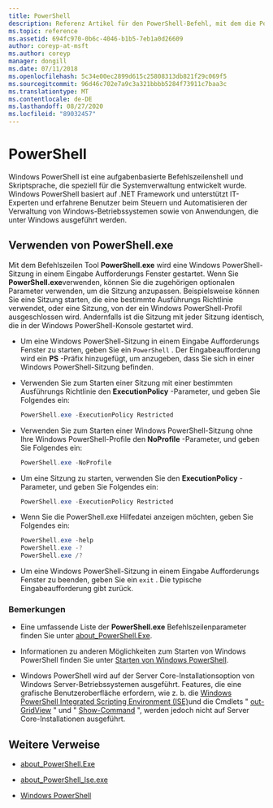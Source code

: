 ```yaml
---
title: PowerShell
description: Referenz Artikel für den PowerShell-Befehl, mit dem die PowerShell-Konsole über eine Eingabeaufforderung geöffnet wird.
ms.topic: reference
ms.assetid: 694fc970-0b6c-4046-b1b5-7eb1a0d26609
author: coreyp-at-msft
ms.author: coreyp
manager: dongill
ms.date: 07/11/2018
ms.openlocfilehash: 5c34e00ec2899d615c25808313db821f29c069f5
ms.sourcegitcommit: 96d46c702e7a9c3a321bbbb5284f73911c7baa3c
ms.translationtype: MT
ms.contentlocale: de-DE
ms.lasthandoff: 08/27/2020
ms.locfileid: "89032457"
---
```

# <a name="powershell"></a>PowerShell

Windows PowerShell ist eine aufgabenbasierte Befehlszeilenshell und Skriptsprache, die speziell für die Systemverwaltung entwickelt wurde. Windows PowerShell basiert auf .NET Framework und unterstützt IT-Experten und erfahrene Benutzer beim Steuern und Automatisieren der Verwaltung von Windows-Betriebssystemen sowie von Anwendungen, die unter Windows ausgeführt werden.

## <a name="using-powershellexe"></a>Verwenden von PowerShell.exe

Mit dem Befehlszeilen Tool **PowerShell.exe** wird eine Windows PowerShell-Sitzung in einem Eingabe Aufforderungs Fenster gestartet. Wenn Sie **PowerShell.exe**verwenden, können Sie die zugehörigen optionalen Parameter verwenden, um die Sitzung anzupassen. Beispielsweise können Sie eine Sitzung starten, die eine bestimmte Ausführungs Richtlinie verwendet, oder eine Sitzung, von der ein Windows PowerShell-Profil ausgeschlossen wird. Andernfalls ist die Sitzung mit jeder Sitzung identisch, die in der Windows PowerShell-Konsole gestartet wird.

- Um eine Windows PowerShell-Sitzung in einem Eingabe Aufforderungs Fenster zu starten, geben Sie ein `PowerShell` . Der Eingabeaufforderung wird ein **PS** -Präfix hinzugefügt, um anzugeben, dass Sie sich in einer Windows PowerShell-Sitzung befinden.

- Verwenden Sie zum Starten einer Sitzung mit einer bestimmten Ausführungs Richtlinie den **ExecutionPolicy** -Parameter, und geben Sie Folgendes ein:

    ```powershell
    PowerShell.exe -ExecutionPolicy Restricted
    ```

- Verwenden Sie zum Starten einer Windows PowerShell-Sitzung ohne Ihre Windows PowerShell-Profile den **NoProfile** -Parameter, und geben Sie Folgendes ein:

    ```powershell
    PowerShell.exe -NoProfile
    ```

- Um eine Sitzung zu starten, verwenden Sie den **ExecutionPolicy** -Parameter, und geben Sie Folgendes ein:

    ```powershell
    PowerShell.exe -ExecutionPolicy Restricted
    ```

- Wenn Sie die PowerShell.exe Hilfedatei anzeigen möchten, geben Sie Folgendes ein:

    ```powershell
    PowerShell.exe -help
    PowerShell.exe -?
    PowerShell.exe /?
    ```

- Um eine Windows PowerShell-Sitzung in einem Eingabe Aufforderungs Fenster zu beenden, geben Sie ein `exit` . Die typische Eingabeaufforderung gibt zurück.

### <a name="remarks"></a>Bemerkungen

- Eine umfassende Liste der **PowerShell.exe** Befehlszeilenparameter finden Sie unter [about_PowerShell.Exe](/powershell/module/microsoft.powershell.core/about/about_powershell_exe).

- Informationen zu anderen Möglichkeiten zum Starten von Windows PowerShell finden Sie unter [Starten von Windows PowerShell](/powershell/scripting/windows-powershell/starting-windows-powershell).

- Windows PowerShell wird auf der Server Core-Installationsoption von Windows Server-Betriebssystemen ausgeführt. Features, die eine grafische Benutzeroberfläche erfordern, wie z. b. die [Windows PowerShell Integrated Scripting Environment (ISE)](/previous-versions/hh849182(v=technet.10))und die Cmdlets " [out-GridView](/powershell/module/microsoft.powershell.utility/out-gridview) " und " [Show-Command](/powershell/module/microsoft.powershell.utility/show-command) ", werden jedoch nicht auf Server Core-Installationen ausgeführt.

## <a name="additional-references"></a>Weitere Verweise

- [about_PowerShell.Exe](/powershell/module/microsoft.powershell.core/about/about_powershell_exe)

- [about_PowerShell_Ise.exe](/powershell/module/microsoft.powershell.core/about/about_powershell_ise_exe)

- [Windows PowerShell](/powershell/)
